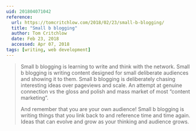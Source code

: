 ```yaml
---
uid: 201804071042
reference:
  url: https://tomcritchlow.com/2018/02/23/small-b-blogging/
  title: "Small b blogging"
  author: Tom Critchlow
  date: Feb 23, 2018
  accessed: Apr 07, 2018
tags: [writing, web development]
---
```


> Small b blogging is learning to write and think with the network. Small b blogging is writing content designed for small deliberate audiences and showing it to them. Small b blogging is deliberately chasing interesting ideas over pageviews and scale. An attempt at genuine connection vs the gloss and polish and mass market of most “content marketing”.
> 
> And remember that you are your own audience! Small b blogging is writing things that you link back to and reference time and time again. Ideas that can evolve and grow as your thinking and audience grows.